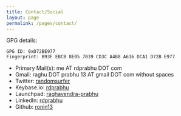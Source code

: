 ```yaml
---
title: Contact/Social
layout: page
permalink: /pages/contact/
---
```


GPG details:


    GPG ID: 0xD72BE977
    Fingerprint: B93F EBCB 8E05 7039 CD3C A4B8 A616 DCA1 D72B E977


- Primary Mail(s):  me AT rdprabhu DOT com
- Gmail: raghu DOT prabhu 13 AT gmail DOT com without spaces
- Twitter: [randomsurfer](https://twitter.com/randomsurfer)
- Keybase.io: [rdprabhu](https://keybase.io/rdprabhu)
- Launchpad: [raghavendra-prabhu](https://launchpad.net/~raghavendra-prabhu)
- LinkedIn: [rdprabhu](http://linkedin.com/in/rdprabhu "LinkedIn")
- Github: [ronin13](https://github.com/ronin13)

